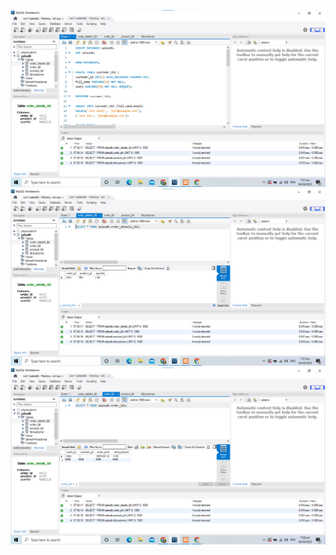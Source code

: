 ![image alt](https://github.com/adrianlabor19/adrianlabor19/blob/2076a73ae8c69102e45e2ed65e8e4c31f92a3909/Finals%20Practice%20Task%201%20SQL%20Basic/Screenshot%202025-04-04%20073757.png)
![image alt](https://github.com/adrianlabor19/adrianlabor19/blob/d66af957185b35f80006bade4dfedf2fb4cb2504/Finals%20Practice%20Task%201%20SQL%20Basic/Screenshot%202025-04-04%20073741.png)
![image alt](https://github.com/adrianlabor19/adrianlabor19/blob/a30bc8ba973cb518525c6132fe88d52d17d97e0a/Finals%20Practice%20Task%201%20SQL%20Basic/Screenshot%202025-04-04%20073813.png)
